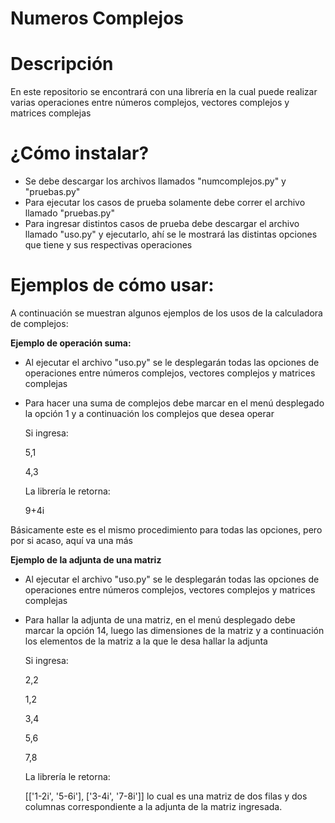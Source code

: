 # Numeros Complejos
# Descripción
En este repositorio se encontrará con una librería en la cual puede realizar varias operaciones entre números complejos, vectores complejos y matrices complejas

# ¿Cómo instalar?
- Se debe descargar los archivos llamados "numcomplejos.py" y "pruebas.py"
- Para ejecutar los casos de prueba solamente debe correr el archivo llamado "pruebas.py"
- Para ingresar distintos casos de prueba debe descargar el archivo llamado "uso.py" y ejecutarlo, ahí se le mostrará las distintas opciones que tiene y sus respectivas operaciones

# Ejemplos de cómo usar:
A continuación se muestran algunos ejemplos de los usos de la calculadora de complejos:

**Ejemplo de operación suma:**
- Al ejecutar el archivo "uso.py" se le desplegarán todas las opciones de operaciones entre números complejos, vectores complejos y matrices complejas
- Para hacer una suma de complejos debe marcar en el menú desplegado la opción 1 y a continuación los complejos que desea operar

  Si ingresa:
  
    5,1

    4,3

  La librería le retorna:

    9+4i

Básicamente este es el mismo procedimiento para todas las opciones, pero por si acaso, aquí va una más

**Ejemplo de la adjunta de una matriz**

- Al ejecutar el archivo "uso.py" se le desplegarán todas las opciones de operaciones entre números complejos, vectores complejos y matrices complejas
- Para hallar la adjunta de una matriz, en el menú desplegado debe marcar la opción 14, luego las dimensiones de la matriz y a continuación los elementos de la matriz a la que le desa hallar la adjunta

  Si ingresa:
  
    2,2
    
    1,2
    
    3,4
    
    5,6
    
    7,8
    
  La librería le retorna:
    
    [['1-2i', '5-6i'], ['3-4i', '7-8i']]
    lo cual es una matriz de dos filas y dos columnas correspondiente a la adjunta de la matriz ingresada.

